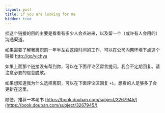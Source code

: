 ```yaml
---
layout: post
title: If you are looking for me
hidden: true
---
```


挂这个链接的目的主要是看看有多少人会点进来，以及留一个（或许有人会用的）沟通渠道。

如果需要了解我离职前一年半左右这段时间的工作，可以在公司内网环境下点这个链接 [http://go/yichya](http://go/yichya)

如果上面那个链接没有帮到你，可以在下面评论区留言提问，我会不定期回复。请注意必要的信息脱敏。

如果想知道我为什么选择离职，可以在下面评论区回复 `+1`，想看的人足够多了会更新在这里。

顺便，推荐一本老书 [https://book.douban.com/subject/3267945/](https://book.douban.com/subject/3267945/)
